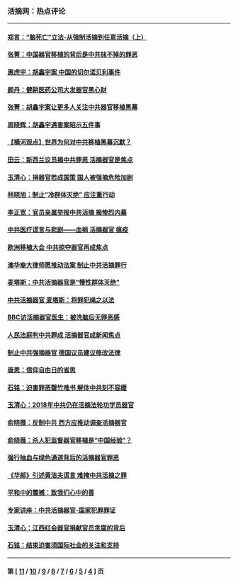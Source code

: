 ### 活摘网：热点评论
---
#### [郑言：“脑死亡”立法-从强制活摘到任意活摘（上）](../../pages/nf5879/n14077933.md?10050430) 
#### [张菁：中国器官移植的背后是中共抹不掉的罪恶](../../pages/nf5879/n13974977.md?10050430) 
#### [惠虎宇：胡鑫宇案 中国的切尔诺贝利事件](../../pages/nf5879/n13942916.md?10050430) 
#### [颜丹：健耕医药公司大发器官黑心财](../../pages/nf5879/n13940134.md?10050430) 
#### [张菁：胡鑫宇案让更多人关注中共器官移植黑幕](../../pages/nf5879/n13929073.md?10050430) 
#### [周晓辉：胡鑫宇遇害案昭示五件事](../../pages/nf5879/n13921870.md?10050430) 
#### [【横河观点】世界为何对中共移植黑幕沉默？](../../pages/nf5879/n13244249.md?10050430) 
#### [田云：新西兰议员揭中共罪恶 活摘器官是焦点](../../pages/nf5879/n13070629.md?10050430) 
#### [玉清心：捐器官若成国策 国人被强摘危险加剧](../../pages/nf5879/n12802713.md?10050430) 
#### [林晓旭：制止“冷群体灭绝” 应注重行动](../../pages/nf5879/n12779736.md?10050430) 
#### [李正宽：官员亲属举报中共活摘 揭惨烈内幕](../../pages/nf5879/n12684490.md?10050430) 
#### [中共医疗谎言与悲剧——血祸 活摘器官 瘟疫](../../pages/nf5879/n12372103.md?10050430) 
#### [欧洲移植大会 中共掠夺器官再成焦点](../../pages/nf5879/n11538883.md?10050430) 
#### [澳华裔大律师愿推动法案 制止中共活摘罪行](../../pages/nf5879/n11377039.md?10050430) 
#### [麦塔斯：中共活摘器官是“慢性群体灭绝”](../../pages/nf5879/n11350529.md?10050430) 
#### [中共活摘器官 麦塔斯：将罪犯绳之以法](../../pages/nf5879/n11347973.md?10050430) 
#### [BBC访活摘器官医生：被洗脑后无罪恶感](../../pages/nf5879/n11335935.md?10050430) 
#### [人民法庭判中共罪成 活摘器官成新闻焦点](../../pages/nf5879/n11331578.md?10050430) 
#### [制止中共强摘器官 德国议员建议修改法律](../../pages/nf5879/n11249451.md?10050430) 
#### [唐恩：信仰自由日的省思](../../pages/nf5879/n11003525.md?10050430) 
#### [石铭：迫害罪恶罄竹难书  解体中共刻不容缓](../../pages/nf5879/n10942855.md?10050430) 
#### [玉清心：2018年中共仍在活摘法轮功学员器官](../../pages/nf5879/n10914646.md?10050430) 
#### [俞晓薇：反制中共 西方应推动调查活摘器官](../../pages/nf5879/n10794671.md?10050430) 
#### [俞晓薇：杀人犯监督器官移植是“中国经验”？](../../pages/nf5879/n10466427.md?10050430) 
#### [强行抽血与绿色通道背后的活摘器官罪恶](../../pages/nf5879/n10004708.md?10050430) 
#### [《华邮》引述黄洁夫谎言 难掩中共活摘之罪](../../pages/nf5879/n9642309.md?10050430) 
#### [平和中的震撼：致我们心中的善](../../pages/nf5879/n9021123.md?10050430) 
#### [专家讲座：中共活摘器官-国家犯罪罪证](../../pages/nf5879/n8828153.md?10050430) 
#### [玉清心：江西红会器官捐献官员贪腐的背后](../../pages/nf5879/n8522122.md?10050430) 
#### [石铭：结束迫害须国际社会的关注和支持](../../pages/nf5879/n8443497.md?10050430) 

---
#### 第 [ [11](./11.md?10050430) / [10](./10.md?10050430) / [9](./9.md?10050430) / [8](./8.md?10050430) / [7](./7.md?10050430) / [6](./6.md?10050430) / [5](./5.md?10050430) / [4](./4.md?10050430) ] 页

